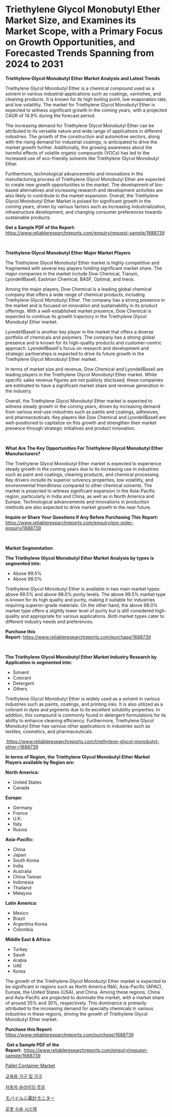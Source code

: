<p><h1>Triethylene Glycol Monobutyl Ether Market Size, and Examines its Market Scope, with a Primary Focus on Growth Opportunities, and Forecasted Trends Spanning from 2024 to 2031</h1></p><p><strong>Triethylene Glycol Monobutyl Ether Market Analysis and Latest Trends</strong></p>
<p><p>Triethylene Glycol Monobutyl Ether is a chemical compound used as a solvent in various industrial applications such as coatings, varnishes, and cleaning products. It is known for its high boiling point, low evaporation rate, and low volatility. The market for Triethylene Glycol Monobutyl Ether is expected to witness significant growth in the coming years, with a projected CAGR of 14.9% during the forecast period.</p><p>The increasing demand for Triethylene Glycol Monobutyl Ether can be attributed to its versatile nature and wide range of applications in different industries. The growth of the construction and automotive sectors, along with the rising demand for industrial coatings, is anticipated to drive the market growth further. Additionally, the growing awareness about the harmful effects of volatile organic compounds (VOCs) has led to the increased use of eco-friendly solvents like Triethylene Glycol Monobutyl Ether.</p><p>Furthermore, technological advancements and innovations in the manufacturing process of Triethylene Glycol Monobutyl Ether are expected to create new growth opportunities in the market. The development of bio-based alternatives and increasing research and development activities are also likely to contribute to the market expansion. Overall, the Triethylene Glycol Monobutyl Ether Market is poised for significant growth in the coming years, driven by various factors such as increasing industrialization, infrastructure development, and changing consumer preferences towards sustainable products.</p></p>
<p><strong>Get a Sample PDF of the Report:&nbsp;</strong> <a href="https://www.reliableresearchreports.com/enquiry/request-sample/1688739">https://www.reliableresearchreports.com/enquiry/request-sample/1688739</a></p>
<p>&nbsp;</p>
<p><strong>Triethylene Glycol Monobutyl Ether Major Market Players</strong></p>
<p><p>The Triethylene Glycol Monobutyl Ether market is highly competitive and fragmented with several key players holding significant market share. The major companies in the market include Dow Chemical, Tianyin, LyondellBasell, Eastman Chemical, BASF, Optimal, and Ineos.</p><p>Among the major players, Dow Chemical is a leading global chemical company that offers a wide range of chemical products, including Triethylene Glycol Monobutyl Ether. The company has a strong presence in the market and is focused on innovation and sustainability in its product offerings. With a well-established market presence, Dow Chemical is expected to continue its growth trajectory in the Triethylene Glycol Monobutyl Ether market.</p><p>LyondellBasell is another key player in the market that offers a diverse portfolio of chemicals and polymers. The company has a strong global presence and is known for its high-quality products and customer-centric approach. LyondellBasell's focus on research and development and strategic partnerships is expected to drive its future growth in the Triethylene Glycol Monobutyl Ether market.</p><p>In terms of market size and revenue, Dow Chemical and LyondellBasell are leading players in the Triethylene Glycol Monobutyl Ether market. While specific sales revenue figures are not publicly disclosed, these companies are estimated to have a significant market share and revenue generation in the industry.</p><p>Overall, the Triethylene Glycol Monobutyl Ether market is expected to witness steady growth in the coming years, driven by increasing demand from various end-use industries such as paints and coatings, adhesives, and pharmaceuticals. Key players like Dow Chemical and LyondellBasell are well-positioned to capitalize on this growth and strengthen their market presence through strategic initiatives and product innovation.</p></p>
<p>&nbsp;</p>
<p><strong>What Are The Key Opportunities For Triethylene Glycol Monobutyl Ether Manufacturers?</strong></p>
<p><p>The Triethylene Glycol Monobutyl Ether market is expected to experience steady growth in the coming years due to its increasing use in industries such as paint and coatings, cleaning products, and chemical processing. Key drivers include its superior solvency properties, low volatility, and environmental friendliness compared to other chemical solvents. The market is projected to witness significant expansion in the Asia-Pacific region, particularly in India and China, as well as in North America and Europe. Technological advancements and innovations in production methods are also expected to drive market growth in the near future.</p></p>
<p><strong>Inquire or Share Your Questions If Any Before Purchasing This Report:</strong> <a href="https://www.reliableresearchreports.com/enquiry/pre-order-enquiry/1688739">https://www.reliableresearchreports.com/enquiry/pre-order-enquiry/1688739</a></p>
<p>&nbsp;</p>
<p><strong>Market Segmentation</strong></p>
<p><strong>The Triethylene Glycol Monobutyl Ether Market Analysis by types is segmented into:</strong></p>
<p><ul><li>Above 99.5%</li><li>Above 98.0%</li></ul></p>
<p><p>Triethylene Glycol Monobutyl Ether is available in two main market types: above 99.5% and above 98.0% purity levels. The above 99.5% market type is known for its high quality and purity, making it suitable for industries requiring superior-grade materials. On the other hand, the above 98.0% market type offers a slightly lower level of purity but is still considered high-quality and appropriate for various applications. Both market types cater to different industry needs and preferences.</p></p>
<p><strong>Purchase this Report:&nbsp;</strong><a href="https://www.reliableresearchreports.com/purchase/1688739">https://www.reliableresearchreports.com/purchase/1688739</a></p>
<p>&nbsp;</p>
<p><strong>The Triethylene Glycol Monobutyl Ether Market Industry Research by Application is segmented into:</strong></p>
<p><ul><li>Solvent</li><li>Colorant</li><li>Detergent</li><li>Others</li></ul></p>
<p><p>Triethylene Glycol Monobutyl Ether is widely used as a solvent in various industries such as paints, coatings, and printing inks. It is also utilized as a colorant in dyes and pigments due to its excellent solubility properties. In addition, this compound is commonly found in detergent formulations for its ability to enhance cleaning efficiency. Furthermore, Triethylene Glycol Monobutyl Ether has various other applications in industries such as textiles, cosmetics, and pharmaceuticals.</p></p>
<p><a href="https://www.reliableresearchreports.com/triethylene-glycol-monobutyl-ether-r1688739">&nbsp;https://www.reliableresearchreports.com/triethylene-glycol-monobutyl-ether-r1688739</a></p>
<p><strong>In terms of Region, the Triethylene Glycol Monobutyl Ether Market Players available by Region are:</strong></p>
<p>
    <p> <strong> North America: </strong>
        <ul>
            <li>United States</li>
            <li>Canada</li>
        </ul>
        </p> 
    <p> <strong> Europe: </strong>
        <ul>
            <li>Germany</li>
            <li>France</li>
            <li>U.K.</li>
            <li>Italy</li>
            <li>Russia</li>
        </ul>
        </p> 
    <p> <strong> Asia-Pacific: </strong>
        <ul>
            <li>China</li>
            <li>Japan</li>
            <li>South Korea</li>
            <li>India</li>
            <li>Australia</li>
            <li>China Taiwan</li>
            <li>Indonesia</li>
            <li>Thailand</li>
            <li>Malaysia</li>
        </ul>
        </p> 
    <p> <strong> Latin America: </strong>
        <ul>
            <li>Mexico</li>
            <li>Brazil</li>
            <li>Argentina Korea</li>
            <li>Colombia</li>
        </ul>
        </p> 
    <p> <strong> Middle East & Africa: </strong>
        <ul>
            <li>Turkey</li>
            <li>Saudi</li>
            <li>Arabia</li>
            <li>UAE</li>
            <li>Korea</li>
        </ul>
    </p>
    </p>
<p><p>The growth of the Triethylene Glycol Monobutyl Ether market is expected to be significant in regions such as North America (NA), Asia-Pacific (APAC), Europe, the United States (USA), and China. Among these regions, China and Asia-Pacific are projected to dominate the market, with a market share of around 35% and 30%, respectively. This dominance is primarily attributed to the increasing demand for specialty chemicals in various industries in these regions, driving the growth of Triethylene Glycol Monobutyl Ether market.</p></p>
<p><strong>Purchase this Report: </strong><a href="https://www.reliableresearchreports.com/purchase/1688739">https://www.reliableresearchreports.com/purchase/1688739</a></p>
<p>&nbsp;<strong>Get a Sample PDF of the Report:&nbsp;&nbsp;</strong><a href="https://www.reliableresearchreports.com/enquiry/request-sample/1688739">https://www.reliableresearchreports.com/enquiry/request-sample/1688739</a></p>
<p><strong></strong></p>
<p><p><a href="https://github.com/gracielawharr/Market-Research-Report-List-1/blob/main/pallet-container-market.md">Pallet Container Market</a></p><p><a href="https://medium.com/@evo032/%EA%B8%80%EB%A1%9C%EB%B2%8C-%EA%B5%90%EC%9C%A1%EA%B0%80%EA%B5%AC-%EB%B0%8F-%EA%B0%80%EA%B5%AC-%EC%8B%9C%EC%9E%A5-%EC%A0%9C%ED%92%88-%EC%9C%A0%ED%98%95-%EC%9D%91%EC%9A%A9-%ED%94%84%EB%A1%9C%EA%B7%B8%EB%9E%A8-%EC%A7%80%EC%97%AD-%EB%B0%8F-%EA%B8%B0%EC%97%85%EC%97%90-%EB%8C%80%ED%95%9C-%EC%97%85%EC%A2%85-%EC%A0%84%EB%A7%9D-%EC%8B%9C%EC%9E%A5-%ED%8F%89%EA%B0%80-%EA%B2%BD%EC%9F%81-%EC%83%81%ED%99%A9-%ED%8A%B8%EB%A0%8C%EB%93%9C-%EB%B0%8F-%EC%98%88%EC%B8%A1-2024-2031-65f6f8e4be1b">교육용 가구 및 가구</a></p><p><a href="https://github.com/AlexanderElliott1993/Market-Research-Report-List-1/blob/main/4228080140510.md">자동차 슬라이딩 루프</a></p><p><a href="https://medium.com/@davidppaulsen4320/2024%E5%B9%B4%E3%81%8B%E3%82%892031%E5%B9%B4%E3%81%BE%E3%81%A7%E3%81%AE%E3%83%A2%E3%83%90%E3%82%A4%E3%83%AB%E5%BF%83%E9%9B%BB%E5%9B%B3%E3%83%A2%E3%83%8B%E3%82%BF%E3%83%BC%E5%B8%82%E5%A0%B4%E3%81%AE%E8%A6%8B%E9%80%9A%E3%81%97%E3%81%A8%E4%BA%88%E6%B8%AC-303f6a750db5">モバイル心電計モニター</a></p><p><a href="https://medium.com/@evo032/%EB%A1%9C%EB%B4%87-%EC%88%98%EC%88%A0-%EC%8B%9C%EC%8A%A4%ED%85%9C-%EC%8B%9C%EC%9E%A5-%EB%8F%99%ED%96%A5-%EB%B0%8F-%EB%B6%84%EC%84%9D-%EB%AF%B8%EB%9E%98-%EC%84%B1%EC%9E%A5%EC%9D%84-%EC%9C%84%ED%95%9C-%EA%B8%B0%ED%9A%8C%EC%99%80-%EB%8F%84%EC%A0%84-2024-2031-a5c06a525cde">로봇 수술 시스템</a></p></p>